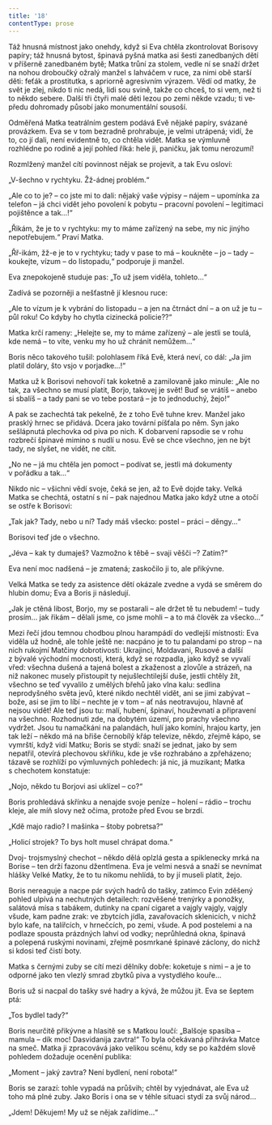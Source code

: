 ```yaml
---
title: '18'
contentType: prose
---
```


<section>

Táž hnusná místnost jako onehdy, když si Eva chtěla zkontrolovat Borisovy papíry; táž hnusná bytost, špinavá pyšná matka asi šesti zanedbaných dětí v příšerně zanedbaném bytě; Matka trůní za stolem, vedle ní se snaží držet na nohou droboučký ožralý manžel s lahváčem v ruce, za nimi obě starší děti: feťák a prostitutka, s apriorně agresivním výrazem. Vědí od matky, že svět je zlej, nikdo ti nic nedá, lidi sou svině, takže co chceš, to si vem, než ti to někdo sebere. Další tři čtyři malé děti lezou po zemi někde vzadu; ti ve­předu dohromady působí jako monumentální sousoší.

Odměřená Matka teatrálním gestem podává Evě nějaké papíry, svázané provázkem. Eva se v tom bezradně prohrabuje, je velmi utrápená; vidí, že to, co jí dali, není evidentně to, co chtěla vidět. Matka se výmluvně rozhlédne po rodině a její pohled říká: hele ji, paničku, jak tomu nerozumí!

Rozmlžený manžel cítí povinnost nějak se projevit, a tak Evu osloví:

„V-šechno v rychtyku. Žž-ádnej problém.“

„Ale co to je? – co jste mi to dali: nějaký vaše výpisy – nájem – upomínka za telefon – já chci vidět jeho povolení k pobytu – pracovní povolení – legitimaci pojištěnce a tak…!“

„Řikám, že je to v rychtyku: my to máme zařízený na sebe, my nic jinýho nepotřebujem.“ Praví Matka.

„Řř-ikám, žž-e je to v rychtyku; tady v pase to má – koukněte – jo – tady – koukejte, vízum – do listopadu,“ podporuje ji manžel.

Eva znepokojeně studuje pas: „To už jsem viděla, tohleto…“

Zadívá se pozorněji a nešťastně jí klesnou ruce:

„Ale to vízum je k vybrání do listopadu – a jen na čtrnáct dní – a on už je tu – půl roku! Co kdyby ho chytla cizinecká policie??“

Matka krčí rameny: „Helejte se, my to máme zařízený – ale jestli se toulá, kde nemá – to víte, venku my ho už chránit nemůžem…“

Boris něco takového tušil: polohlasem říká Evě, která neví, co dál: „Ja jim platil doláry, što vsjo v porjadke…!“

Matka už k Borisovi nehovoří tak koketně a zamilovaně jako minule: „Ale no tak, za všechno se musí platit, Borjo, takovej je svět! Buď se vrátíš – anebo si sbalíš – a tady pani se vo tebe postará – je to jednoduchý, žejo!“

A pak se zachechtá tak pekelně, že z toho Evě tuhne krev. Manžel jako prasklý hrnec se přidává. Dcera jako tovární píšťala po něm. Syn jako sešlápnutá plechovka od piva po nich. K dobarvení rapsodie se v rohu rozbrečí špinavé mimino s nudlí u nosu. Evě se chce všechno, jen ne být tady, ne slyšet, ne vidět, ne cítit.

„No ne – já mu chtěla jen pomoct – podívat se, jestli má dokumenty v pořádku a tak…“

Nikdo nic – všichni vědí svoje, čeká se jen, až to Evě dojde taky. Velká Matka se chechtá, ostatní s ní – pak najednou Matka jako když utne a otočí se ostře k Borisovi:

„Tak jak? Tady, nebo u ní? Tady máš všecko: postel – práci – děngy…“

Borisovi teď jde o všechno.

„Jéva – kak ty dumaješ? Vazmožno k těbě – svaji věšči –? Zatím?“

Eva není moc nadšená – je zmatená; zaskočilo ji to, ale přikývne.

Velká Matka se tedy za asistence dětí okázale zvedne a vydá se směrem do hlubin domu; Eva a Boris ji následují.

„Jak je ctěná libost, Borjo, my se postarali – ale držet tě tu nebudem! – tudy prosím… jak řikám – dělali jsme, co jsme mohli – a to má člověk za všecko…“

Mezi řečí jdou temnou chodbou plnou harampádí do vedlejší místnosti: Eva viděla už hodně, ale tohle ještě ne: nacpáno je to tu palandami po strop – na nich rukojmí Matčiny dobrotivosti: Ukrajinci, Moldavani, Rusové a další z bývalé východní mocnosti, která, když se rozpadla, jako když se vyvalí vřed: všechna dušená a tajená bolest a zkaženost a zlovůle a strázeň, na niž nakonec musely přistoupit ty nejušlechtilejší duše, jestli chtěly žít, všechno se teď vyvalilo z umělých břehů jako vlna kalu: sedlina neprodyšného světa jevů, které nikdo nechtěl vidět, ani se jimi zabývat – bože, asi se jim to líbí – nechte je v tom – ať nás neotravujou, hlavně ať nejsou vidět! Ale teď jsou tu: malí, hubení, špinaví, houževnatí a připravení na všechno. Rozhodnuti zde, na dobytém území, pro prachy všechno vydržet. Jsou tu namačkáni na palandách, hulí jako komíni, hrajou karty, jen tak leží – někdo má na břiše černobílý křáp televize, někdo, zřejmě kápo, se vymrští, když vidí Matku; Boris se stydí: snaží se jednat, jako by sem nepatřil, otevírá plechovou skříňku, kde je vše rozhrabáno a zpřeházeno; tázavě se rozhlíží po výmluvných pohledech: já nic, já muzikant; Matka s chechotem konstatuje:

„Nojo, někdo tu Borjovi asi uklízel – co?“

Boris prohledává skřínku a nenajde svoje peníze – holení – rádio – trochu kleje, ale míň slovy než očima, protože před Evou se brzdí.

„Kdě majo radio? I mašinka – štoby pobretsa?“

„Holicí strojek? To bys holt musel chrápat doma.“

Dvoj- trojsmyslný chechot – někdo dělá oplzlá gesta a spiklenecky mrká na Borise – ten drží fazonu džentlmena. Eva je velmi nesvá a snaží se nevnímat hlášky Velké Matky, že to tu nikomu nehlídá, to by jí museli platit, žejo.

Boris nereaguje a nacpe pár svých hadrů do tašky, zatímco Evin zděšený pohled ulpívá na nechutných detailech: rozvěšené trenýrky a ponožky, salátová mísa s tabákem, dutinky na cpaní cigaret a vajgly vajgly, vajgly všude, kam padne zrak: ve zbytcích jídla, zavařovacích sklenicích, v nichž bylo kafe, na talířcích, v hrnečcích, po zemi, všude. A pod postelemi a na podlaze spousta prázdných lahví od vodky; neprůhledná okna, špinavá a polepená ruskými novinami, zřejmě posmrkané špinavé záclony, do nichž si kdosi teď čistí boty.

Matka s černými zuby se cítí mezi dělníky dobře: koketuje s nimi – a je to odporné jako ten vlezlý smrad zbytků piva a vystydlého kouře…

Boris už si nacpal do tašky své hadry a kývá, že můžou jít. Eva se šeptem ptá:

„Tos bydlel tady?“

Boris neurčitě přikývne a hlasitě se s Matkou loučí: „Balšoje spasiba – mamula – dík moc! Dasvidanija zavtra!“ To byla očekávaná přihrávka Matce na smeč. Matka ji zpracovává jako velikou scénu, kdy se po každém slově pohledem dožaduje ocenění publika:

„Moment – jaký zavtra? Není bydlení, není robota!“

Boris se zarazí: tohle vypadá na průšvih; chtěl by vyjednávat, ale Eva už toho má plné zuby. Jako Boris i ona se v téhle situaci stydí za svůj národ…

„Jdem! Děkujem! My už se nějak zařídíme…“

</section>
